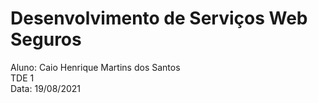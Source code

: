 # Desenvolvimento de Serviços Web Seguros

Aluno: Caio Henrique Martins dos Santos  
TDE 1  
Data: 19/08/2021  
